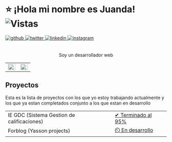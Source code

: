 # ⭐ ¡Hola mi nombre es Juanda! ![Vistas](https://komarev.com/ghpvc/?username=theYassonDC&&style=flat-square) 
<div align="left">
<a href="https://github.com/Yasson-Projects" target="_blank">
<img src=https://img.shields.io/badge/github-%2324292e.svg?&style=for-the-badge&logo=github&logoColor=white alt=github style="margin-bottom: 5px;" />
<a href="https://twitter.com/ljuanda_castro" target="_blank">
<img src=https://img.shields.io/badge/twitter-%2300acee.svg?&style=for-the-badge&logo=twitter&logoColor=white alt=twitter style="margin-bottom: 5px;" />
</a>
<a href="https://linkedin.com/in/juan-david-castro-y" target="_blank">
<img src=https://img.shields.io/badge/linkedin-%231E77B5.svg?&style=for-the-badge&logo=linkedin&logoColor=white alt=linkedin style="margin-bottom: 5px;" />
</a>
<a href="https://instagram.com/ljuanda_castro" target="_blank">
<img src=https://img.shields.io/badge/instagram-%23000000.svg?&style=for-the-badge&logo=instagram&logoColor=white alt=instagram style="margin-bottom: 5px;" />
</a>  
</div>  
<br>
<p align="center">
    Soy un desarrollador web 
</p>

<table align="center">
  <tr>
    <td valign="top" width="50%">
      <img src="https://github-readme-stats.vercel.app/api?username=theYassonDC&show_icons=true&count_private=true&hide_border=true" align="left" style="width: 100%" />
    </td>
    <td valign="top" width="50%">
      <img src="https://github-readme-stats.vercel.app/api/top-langs/?username=theYassonDC&hide_border=true&layout=compact" align="left" style="width: 100%" />
    </td>
  </tr>
</table> 

## Proyectos
Esta es la lista de proyectos con los que yo estoy trabajando actualmente y los que ya estan completados conjunto a los que estan en desarrollo
<table>
  <tr>
    <td>IE GDC (Sistema Gestion de calificaciones)</td>
    <td>
      <a href="https://www.linkedin.com/posts/juan-david-castro-y_es-de-mi-agrado-informarles-que-ya-he-terminado-ugcPost-7236560724079124481-FyP0?utm_source=share&utm_medium=member_desktop">  
        ✔ Terminado al 95%
      </a>
    </td>
  </tr>
  <tr>
    <td>Forblog (Yasson projects)</td>
    <td>
      <a href="#">  
        ⏲️ En desarrollo
      </a>
    </td>
  </tr>
</table>



